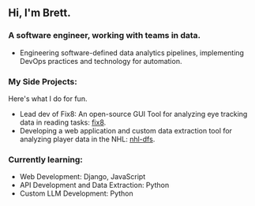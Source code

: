 ## Hi, I'm Brett.

### A software engineer, working with teams in data.
- Engineering software-defined data analytics pipelines, implementing DevOps practices and technology for automation.

### My Side Projects:
Here's what I do for fun.

- Lead dev of Fix8: An open-source GUI Tool for analyzing eye tracking data in reading tasks: [fix8](https://github.com/nalmadi/fix8).
- Developing a web application and custom data extraction tool for analyzing player data in the NHL: [nhl-dfs](https://github.com/brettmt10/nhl-dfs).
  
### Currently learning:
- Web Development: Django, JavaScript
- API Development and Data Extraction: Python
- Custom LLM Development: Python
